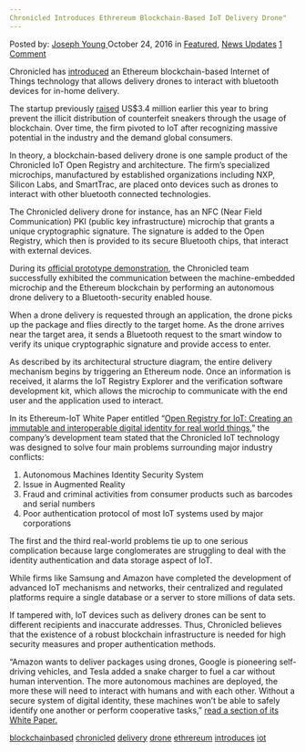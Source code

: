 ```yaml
---
Chronicled Introduces Ethrereum Blockchain-Based IoT Delivery Drone"
---
```

<article class="post-listing post-16038 post type-post status-publish format-standard has-post-thumbnail hentry  tag-blockchainbased tag-chronicled tag-delivery tag-drone tag-ethrereum tag-introduces tag-iot">
    <div class="post-inner">
        <span>Posted by: <a href="https://www.deepdotweb.com/author/josephyoung/" title="">Joseph Young </a></span>
    <span>October 24, 2016</span>
    <span>in <a href="https://www.deepdotweb.com/category/deepdot-news/" rel="category tag">Featured</a>, <a href="https://www.deepdotweb.com/category/news-updates/" rel="category tag">News Updates</a></span>
    <span><a href="https://www.deepdotweb.com/2016/10/24/chronicled-introduces-ethrereum-blockchain-based-iot-delivery-drone/#comments">1 Comment</a></span>
    </p>
    <div class="clear"></div>
    <div class="entry">
    <p>Chronicled has <a href="http://chronicled.org/drone-case-study.html">introduced</a> an Ethereum blockchain-based Internet of Things technology that allows delivery drones to interact with bluetooth devices for in-home delivery.</p>
    <p>The startup previously <a href="http://www.chronicled.com/press/chronicled-announces-series-seed-financing">raised</a> US$3.4 million earlier this year to bring prevent the illicit distribution of counterfeit sneakers through the usage of blockchain. Over time, the firm pivoted to IoT after recognizing massive potential in the industry and the demand global consumers.</p>
    <p>In theory, a blockchain-based delivery drone is one sample product of the Chronicled IoT Open Registry and architecture. The firm’s specialized microchips, manufactured by established organizations including NXP, Silicon Labs, and SmartTrac, are placed onto devices such as drones to interact with other bluetooth connected technologies.</p>
    <p>The Chronicled delivery drone for instance, has an NFC (Near Field Communication) PKI (public key infrastructure) microchip that grants a unique cryptographic signature. The signature is added to the Open Registry, which then is provided to its secure Bluetooth chips, that interact with external devices.</p>
    <p>During its <a href="https://www.youtube.com/watch?time_continue=137&amp;v=UF3hrnVE-2g">official prototype demonstration</a>, the Chronicled team successfully exhibited the communication between the machine-embedded microchip and the Ethereum blockchain by performing an autonomous drone delivery to a Bluetooth-security enabled house.</p>
    <p>When a drone delivery is requested through an application, the drone picks up the package and flies directly to the target home. As the drone arrives near the target area, it sends a Bluetooth request to the smart window to verify its unique cryptographic signature and provide access to enter.</p>
    <p>As described by its architectural structure diagram, the entire delivery mechanism begins by triggering an Ethereum node. Once an information is received, it alarms the IoT Registry Explorer and the verification software development kit, which allows the microchip to communicate with the end user and the application used to interact.</p>
    <p>In its Ethereum-IoT White Paper entitled “<a href="http://chronicled.org/architecture.html">Open Registry for IoT: Creating an immutable and interoperable digital identity for real world things</a>,” the company’s development team stated that the Chronicled IoT technology was designed to solve four main problems surrounding major industry conflicts:</p>
    <ol>
    <li>Autonomous Machines Identity Security System</li>
    <li>Issue in Augmented Reality</li>
    <li>Fraud and criminal activities from consumer products such as barcodes and serial numbers</li>
    <li>Poor authentication protocol of most IoT systems used by major corporations</li>
    </ol>
    <p>The first and the third real-world problems tie up to one serious complication because large conglomerates are struggling to deal with the identity authentication and data storage aspect of IoT.</p>
    <p>While firms like Samsung and Amazon have completed the development of advanced IoT mechanisms and networks, their centralized and regulated platforms require a single database or a server to store millions of data sets.</p>
    <p>If tampered with, IoT devices such as delivery drones can be sent to different recipients and inaccurate addresses. Thus, Chronicled believes that the existence of a robust blockchain infrastructure is needed for high security measures and proper authentication methods.</p>
    <p>“Amazon wants to deliver packages using drones, Google is pioneering self-driving vehicles, and Tesla added a snake charger to fuel a car without human intervention. The more autonomous machines are deployed, the more these will need to interact with humans and with each other. Without a secure system of digital identity, these machines won’t be able to safely identify one another or perform cooperative tasks,” <a href="http://chronicled.org/architecture.html">read a section of its White Paper.</a></p>
    </div>
    <a href="https://www.deepdotweb.com/tag/blockchainbased/" rel="tag">blockchainbased</a> <a href="https://www.deepdotweb.com/tag/chronicled/" rel="tag">chronicled</a> <a href="https://www.deepdotweb.com/tag/delivery/" rel="tag">delivery</a> <a href="https://www.deepdotweb.com/tag/drone/" rel="tag">drone</a> <a href="https://www.deepdotweb.com/tag/ethrereum/" rel="tag">ethrereum</a> <a href="https://www.deepdotweb.com/tag/introduces/" rel="tag">introduces</a> <a href="https://www.deepdotweb.com/tag/iot/" rel="tag">iot</a></span> <span style="display:none" class="updated">2016-10-24</span>
    <div style="display:none" class="vcard author" itemprop="author" itemscope itemtype="http://schema.org/Person"><strong class="fn" itemprop="name"><a href="https://www.deepdotweb.com/author/josephyoung/" title="Posts by Joseph Young" rel="author">Joseph Young</a></strong></div>
    
